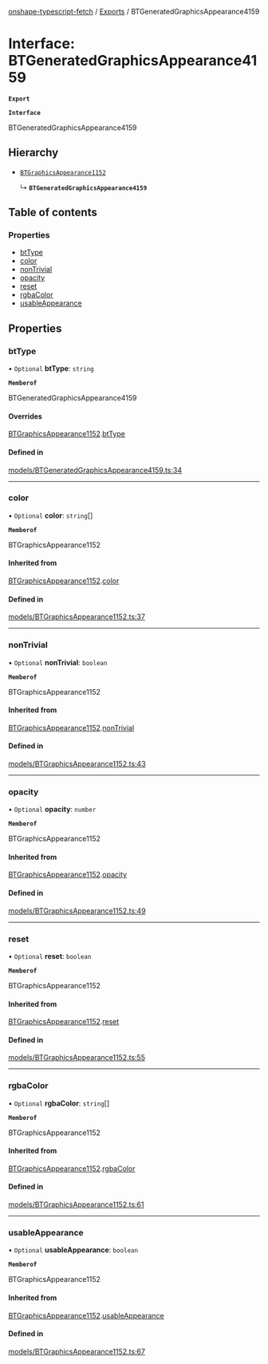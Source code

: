 [onshape-typescript-fetch](../README.md) / [Exports](../modules.md) / BTGeneratedGraphicsAppearance4159

# Interface: BTGeneratedGraphicsAppearance4159

**`Export`**

**`Interface`**

BTGeneratedGraphicsAppearance4159

## Hierarchy

- [`BTGraphicsAppearance1152`](BTGraphicsAppearance1152.md)

  ↳ **`BTGeneratedGraphicsAppearance4159`**

## Table of contents

### Properties

- [btType](BTGeneratedGraphicsAppearance4159.md#bttype)
- [color](BTGeneratedGraphicsAppearance4159.md#color)
- [nonTrivial](BTGeneratedGraphicsAppearance4159.md#nontrivial)
- [opacity](BTGeneratedGraphicsAppearance4159.md#opacity)
- [reset](BTGeneratedGraphicsAppearance4159.md#reset)
- [rgbaColor](BTGeneratedGraphicsAppearance4159.md#rgbacolor)
- [usableAppearance](BTGeneratedGraphicsAppearance4159.md#usableappearance)

## Properties

### btType

• `Optional` **btType**: `string`

**`Memberof`**

BTGeneratedGraphicsAppearance4159

#### Overrides

[BTGraphicsAppearance1152](BTGraphicsAppearance1152.md).[btType](BTGraphicsAppearance1152.md#bttype)

#### Defined in

[models/BTGeneratedGraphicsAppearance4159.ts:34](https://github.com/toebes/onshape-typescript-fetch/blob/3e11ae1/models/BTGeneratedGraphicsAppearance4159.ts#L34)

___

### color

• `Optional` **color**: `string`[]

**`Memberof`**

BTGraphicsAppearance1152

#### Inherited from

[BTGraphicsAppearance1152](BTGraphicsAppearance1152.md).[color](BTGraphicsAppearance1152.md#color)

#### Defined in

[models/BTGraphicsAppearance1152.ts:37](https://github.com/toebes/onshape-typescript-fetch/blob/3e11ae1/models/BTGraphicsAppearance1152.ts#L37)

___

### nonTrivial

• `Optional` **nonTrivial**: `boolean`

**`Memberof`**

BTGraphicsAppearance1152

#### Inherited from

[BTGraphicsAppearance1152](BTGraphicsAppearance1152.md).[nonTrivial](BTGraphicsAppearance1152.md#nontrivial)

#### Defined in

[models/BTGraphicsAppearance1152.ts:43](https://github.com/toebes/onshape-typescript-fetch/blob/3e11ae1/models/BTGraphicsAppearance1152.ts#L43)

___

### opacity

• `Optional` **opacity**: `number`

**`Memberof`**

BTGraphicsAppearance1152

#### Inherited from

[BTGraphicsAppearance1152](BTGraphicsAppearance1152.md).[opacity](BTGraphicsAppearance1152.md#opacity)

#### Defined in

[models/BTGraphicsAppearance1152.ts:49](https://github.com/toebes/onshape-typescript-fetch/blob/3e11ae1/models/BTGraphicsAppearance1152.ts#L49)

___

### reset

• `Optional` **reset**: `boolean`

**`Memberof`**

BTGraphicsAppearance1152

#### Inherited from

[BTGraphicsAppearance1152](BTGraphicsAppearance1152.md).[reset](BTGraphicsAppearance1152.md#reset)

#### Defined in

[models/BTGraphicsAppearance1152.ts:55](https://github.com/toebes/onshape-typescript-fetch/blob/3e11ae1/models/BTGraphicsAppearance1152.ts#L55)

___

### rgbaColor

• `Optional` **rgbaColor**: `string`[]

**`Memberof`**

BTGraphicsAppearance1152

#### Inherited from

[BTGraphicsAppearance1152](BTGraphicsAppearance1152.md).[rgbaColor](BTGraphicsAppearance1152.md#rgbacolor)

#### Defined in

[models/BTGraphicsAppearance1152.ts:61](https://github.com/toebes/onshape-typescript-fetch/blob/3e11ae1/models/BTGraphicsAppearance1152.ts#L61)

___

### usableAppearance

• `Optional` **usableAppearance**: `boolean`

**`Memberof`**

BTGraphicsAppearance1152

#### Inherited from

[BTGraphicsAppearance1152](BTGraphicsAppearance1152.md).[usableAppearance](BTGraphicsAppearance1152.md#usableappearance)

#### Defined in

[models/BTGraphicsAppearance1152.ts:67](https://github.com/toebes/onshape-typescript-fetch/blob/3e11ae1/models/BTGraphicsAppearance1152.ts#L67)
